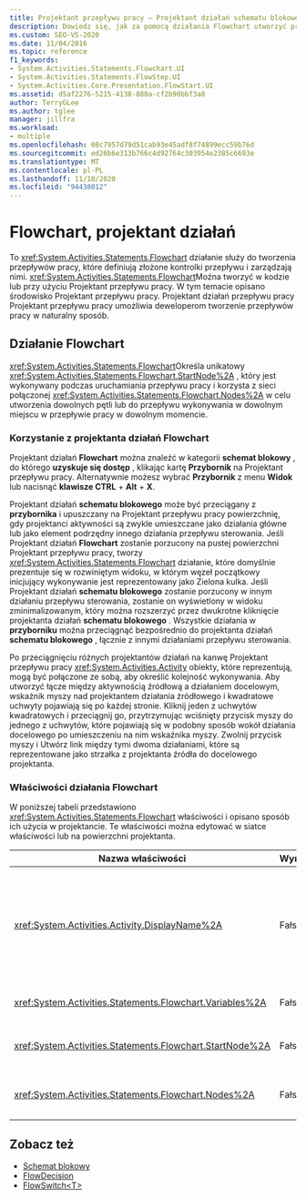 ```yaml
---
title: Projektant przepływu pracy — Projektant działań schematu blokowego
description: Dowiedz się, jak za pomocą działania Flowchart utworzyć przepływy pracy, które definiują złożone kontrolki przepływu i zarządzają nimi.
ms.custom: SEO-VS-2020
ms.date: 11/04/2016
ms.topic: reference
f1_keywords:
- System.Activities.Statements.Flowchart.UI
- System.Activities.Statements.FlowStep.UI
- System.Activities.Core.Presentation.FlowStart.UI
ms.assetid: d5af2276-5215-4138-880a-cf2b90bbf3a0
author: TerryGLee
ms.author: tglee
manager: jillfra
ms.workload:
- multiple
ms.openlocfilehash: 08c7957d79d51cab93e45adf8f74899ecc59b76d
ms.sourcegitcommit: ed26b6e313b766c4d92764c303954e2385c6693e
ms.translationtype: MT
ms.contentlocale: pl-PL
ms.lasthandoff: 11/10/2020
ms.locfileid: "94438012"
---
```

# <a name="flowchart-activity-designer"></a>Flowchart, projektant działań

To <xref:System.Activities.Statements.Flowchart> działanie służy do tworzenia przepływów pracy, które definiują złożone kontrolki przepływu i zarządzają nimi. <xref:System.Activities.Statements.Flowchart>Można tworzyć w kodzie lub przy użyciu Projektant przepływu pracy. W tym temacie opisano środowisko Projektant przepływu pracy. Projektant działań przepływu pracy Projektant przepływu pracy umożliwia deweloperom tworzenie przepływów pracy w naturalny sposób.

## <a name="the-flowchart-activity"></a>Działanie Flowchart

<xref:System.Activities.Statements.Flowchart>Określa unikatowy <xref:System.Activities.Statements.Flowchart.StartNode%2A> , który jest wykonywany podczas uruchamiania przepływu pracy i korzysta z sieci połączonej <xref:System.Activities.Statements.Flowchart.Nodes%2A> w celu utworzenia dowolnych pętli lub do przepływu wykonywania w dowolnym miejscu w przepływie pracy w dowolnym momencie.

### <a name="using-the-flowchart-activity-designer"></a>Korzystanie z projektanta działań Flowchart

Projektant działań **Flowchart** można znaleźć w kategorii **schemat blokowy** , do którego **uzyskuje się dostęp** , klikając kartę **Przybornik** na Projektant przepływu pracy. Alternatywnie możesz wybrać **Przybornik** z menu **Widok** lub nacisnąć **klawisze CTRL** + **Alt** + **X**.

Projektant działań **schematu blokowego** może być przeciągany z **przybornika** i upuszczany na Projektant przepływu pracy powierzchnię, gdy projektanci aktywności są zwykle umieszczane jako działania główne lub jako element podrzędny innego działania przepływu sterowania. Jeśli Projektant działań **Flowchart** zostanie porzucony na pustej powierzchni Projektant przepływu pracy, tworzy <xref:System.Activities.Statements.Flowchart> działanie, które domyślnie prezentuje się w rozwiniętym widoku, w którym węzeł początkowy inicjujący wykonywanie jest reprezentowany jako Zielona kulka. Jeśli Projektant działań **schematu blokowego** zostanie porzucony w innym działaniu przepływu sterowania, zostanie on wyświetlony w widoku zminimalizowanym, który można rozszerzyć przez dwukrotne kliknięcie projektanta działań **schematu blokowego** . Wszystkie działania w **przyborniku** można przeciągnąć bezpośrednio do projektanta działań **schematu blokowego** , łącznie z innymi działaniami przepływu sterowania.

Po przeciągnięciu różnych projektantów działań na kanwę Projektant przepływu pracy <xref:System.Activities.Activity> obiekty, które reprezentują, mogą być połączone ze sobą, aby określić kolejność wykonywania. Aby utworzyć łącze między aktywnością źródłową a działaniem docelowym, wskaźnik myszy nad projektantem działania źródłowego i kwadratowe uchwyty pojawiają się po każdej stronie. Kliknij jeden z uchwytów kwadratowych i przeciągnij go, przytrzymując wciśnięty przycisk myszy do jednego z uchwytów, które pojawiają się w podobny sposób wokół działania docelowego po umieszczeniu na nim wskaźnika myszy. Zwolnij przycisk myszy i Utwórz link między tymi dwoma działaniami, które są reprezentowane jako strzałka z projektanta źródła do docelowego projektanta.

### <a name="flowchart-activity-properties"></a>Właściwości działania Flowchart

W poniższej tabeli przedstawiono <xref:System.Activities.Statements.Flowchart> właściwości i opisano sposób ich użycia w projektancie. Te właściwości można edytować w siatce właściwości lub na powierzchni projektanta.

|Nazwa właściwości|Wymagany|Użycie|
|-|--------------|-|
|<xref:System.Activities.Activity.DisplayName%2A>|Fałsz|Określa nazwę wyświetlaną projektanta działań w nagłówku. Wartość domyślna to Flowchart. Wartość można edytować w oknie **Właściwości** lub bezpośrednio w nagłówku projektanta działań.<br /><br /> Chociaż <xref:System.Activities.Activity.DisplayName%2A> nie jest to ściśle wymagane, najlepszym rozwiązaniem jest użycie jednego z nich.|
|<xref:System.Activities.Statements.Flowchart.Variables%2A>|Fałsz|Kolekcja zmiennych, które są objęte zakresem, <xref:System.Activities.Statements.Flowchart> Aby udostępnić stan w ramach działań podrzędnych.|
|<xref:System.Activities.Statements.Flowchart.StartNode%2A>|Fałsz|<xref:System.Activities.Statements.FlowNode>Jest wykonywane po <xref:System.Activities.Statements.Flowchart> uruchomieniu.|
|<xref:System.Activities.Statements.Flowchart.Nodes%2A>|Fałsz|Zawiera kolekcję <xref:System.Activities.Statements.FlowNode> obiektów w obiekcie <xref:System.Activities.Statements.Flowchart> .|

## <a name="see-also"></a>Zobacz też

- [Schemat blokowy](../workflow-designer/flowchart-activity-designers.md)
- [FlowDecision](../workflow-designer/flowdecision-activity-designer.md)
- [FlowSwitch\<T>](../workflow-designer/flowswitch-t-activity-designer.md)
